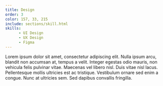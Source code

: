 ```yaml
---
title: Design
order: 3
color: 157, 33, 215
include: sections/skill.html
skills:
      - UI Design
      - UX Design
      - Figma
---
```

Lorem ipsum dolor sit amet, consectetur adipiscing elit. Nulla ipsum arcu, blandit non accumsan at, tempus a velit. Integer egestas odio mauris, non vehicula felis pulvinar vitae. Maecenas vel libero nisl. Duis vitae nisl lacus. Pellentesque mollis ultricies est ac tristique. Vestibulum ornare sed enim a congue. Nunc at ultricies sem. Sed dapibus convallis fringilla.
